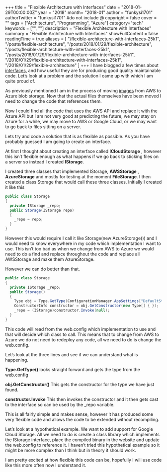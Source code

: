 +++
title = "Flexible Architecture with Interfaces"
date = "2018-01-29T00:00:00Z"
year = "2018"
month= "2018-01"
author = "funkysi1701"
authorTwitter = "funkysi1701" #do not include @
copyright = false
cover = ""
tags = ["Architecture", "Programming", "Azure"]
category="tech"
keywords = ["", ""]
description = "Flexible Architecture with Interfaces"
summary = "Flexible Architecture with Interfaces"
showFullContent = false
readingTime = true
aliases = [
    "/flexible-architecture-with-interfaces-25k1",
    "/posts/flexible-architecture",
    "/posts/2018/01/29/flexible-architecture",
    "/posts/flexible-architecture-with-interfaces-25k1",
    "/posts/2018/01/29/flexible-architecture-with-interfaces-25k1",
    "/2018/01/29/flexible-architecture-with-interfaces-25k1",
    "/2018/01/29/flexible-architecture"
]
+++
I have blogged a few times about [interfaces](https://www.funkysi1701.com/posts/2017/interfaces/), and how useful they are for producing good quality maintainable code. Let’s look at a problem and the solution I came up with which I am quite proud of.

As previously mentioned I am in the process of moving [images](https://www.funkysi1701.com/2018/01/22/moving-blobs-cloud-suppliers/) from AWS to Azure blob storage. Now that the actual files themselves have been moved I need to change the code that references them.

Now I could find all the code that uses the AWS API and replace it with the Azure API but I am not very good at predicting the future, we may stay on Azure for a while, we may move to AWS or Google Cloud, or we may want to go back to files sitting on a server.

Lets try and code a solution that is as flexible as possible. As you have probably guessed I am going to create an interface.

At first I thought about creating an interface called **ICloudStorage** , however this isn’t flexible enough as what happens if we go back to sticking files on a server so instead I created **IStorage**.

I created three classes that implemented IStorage, **AWSStorage** , **AzureStorage** and mostly for testing at the moment **FileStorage**. I then created a class Storage that would call these three classes. Initially I created it like this

```csharp
public class Storage
{
  private IStorage _repo;
  public Storage(IStorage repo)
  {
    _repo = repo;
  }
}

```

However this would require I call it like Storage(new AzureStorage()) and I would need to know everywhere in my code which implementation I want to use. This isn’t too bad as when we change from AWS to Azure we would need to do a find and replace throughout the code and replace all AWSStorage and make them AzureStorage.

However we can do better than that.

```csharp
public class Storage
{
  private IStorage _repo;
  public Storage()
  {
    Type obj = Type.GetType(ConfigurationManager.AppSettings["DefaultStorageRepository"]);
    ConstructorInfo constructor = obj.GetConstructor(new Type[] { });
    _repo = (IStorage)constructor.Invoke(null);
  }
}

```

This code will read from the web.config which implementation to use and that will decide which class to call. This means that to change from AWS to Azure we do not need to redeploy any code, all we need to do is change the web.config.

Let’s look at the three lines and see if we can understand what is happening.

**Type.GetType()** looks straight forward and gets the type from the web.config

**obj.GetConstructor()** This gets the constructor for the type we have just found.

**constructor.Invoke** This then invokes the constructor and it then gets cast to the interface so can be used by the \_repo variable.

This is all fairly simple and makes sense, however it has produced some very flexible code and allows the code to be extended without recompiling.

Let’s look at a hypothetical example. We want to add support for Google Cloud Storage. All we need to do is create a class library which implements the IStorage interface, place the compiled binary in the website and update the web.config to reference it. I haven’t tried this hypothetical example so it might be more complex than I think but in theory it should work.

I am pretty excited at how flexible this code can be, hopefully I will use code like this more often now I understand it.